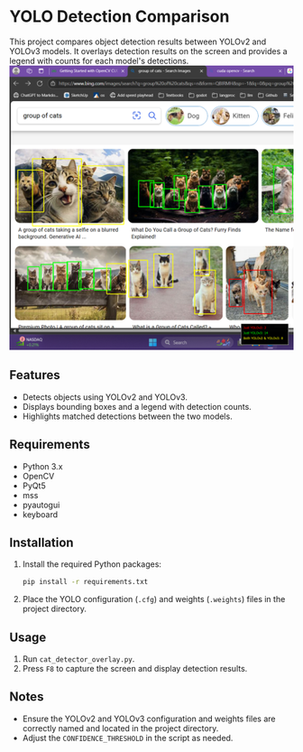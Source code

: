 # YOLO Detection Comparison

This project compares object detection results between YOLOv2 and YOLOv3 models. It overlays detection results on the screen and provides a legend with counts for each model's detections.
![Screenshot of YOLO Detection Comparison](screenshot.png)

## Features
- Detects objects using YOLOv2 and YOLOv3.
- Displays bounding boxes and a legend with detection counts.
- Highlights matched detections between the two models.

## Requirements
- Python 3.x
- OpenCV
- PyQt5
- mss
- pyautogui
- keyboard

## Installation

1. Install the required Python packages:
   ```bash
   pip install -r requirements.txt
   ```

2. Place the YOLO configuration (`.cfg`) and weights (`.weights`) files in the project directory.

## Usage
1. Run `cat_detector_overlay.py`.
2. Press `F8` to capture the screen and display detection results.

## Notes
- Ensure the YOLOv2 and YOLOv3 configuration and weights files are correctly named and located in the project directory.
- Adjust the `CONFIDENCE_THRESHOLD` in the script as needed.